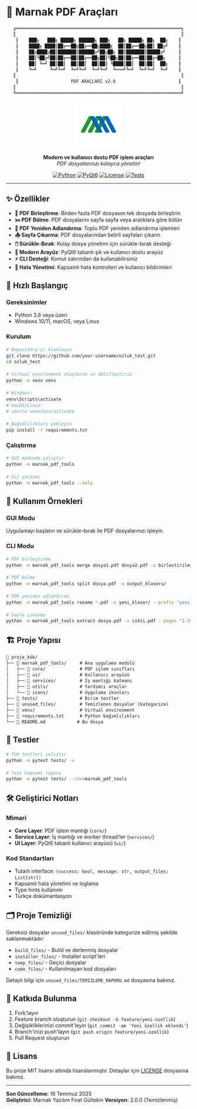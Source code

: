 # 📄 Marnak PDF Araçları

<div align="center">

```
╔═══════════════════════════════════════════════════════════════╗
║                                                               ║
║    ███╗   ███╗ █████╗ ██████╗ ███╗   ██╗ █████╗ ██╗  ██╗    ║
║    ████╗ ████║██╔══██╗██╔══██╗████╗  ██║██╔══██╗██║ ██╔╝    ║
║    ██╔████╔██║███████║██████╔╝██╔██╗ ██║███████║█████╔╝     ║
║    ██║╚██╔╝██║██╔══██║██╔══██╗██║╚██╗██║██╔══██║██╔═██╗     ║
║    ██║ ╚═╝ ██║██║  ██║██║  ██║██║ ╚████║██║  ██║██║  ██╗    ║
║    ╚═╝     ╚═╝╚═╝  ╚═╝╚═╝  ╚═╝╚═╝  ╚═══╝╚═╝  ╚═╝╚═╝  ╚═╝    ║
║                                                               ║
║                    PDF ARAÇLARI v2.0                        ║
║                                                               ║
╚═══════════════════════════════════════════════════════════════╝
```

<img src="marnak_pdf_tools/icons/android-chrome-512x512.png" alt="Marnak PDF Araçları Logo" width="128" height="128">

**Modern ve kullanıcı dostu PDF işlem araçları**  
*PDF dosyalarınızı kolayca yönetin!*

[![Python](https://img.shields.io/badge/Python-3.8+-blue.svg)](https://python.org)
[![PyQt6](https://img.shields.io/badge/PyQt6-6.6.1-green.svg)](https://www.riverbankcomputing.com/software/pyqt/)
[![License](https://img.shields.io/badge/License-MIT-yellow.svg)](LICENSE)
[![Tests](https://img.shields.io/badge/Tests-Passing-green.svg)](tests/)

</div>

---

## ✨ Özellikler

- **🔄 PDF Birleştirme**: Birden fazla PDF dosyasını tek dosyada birleştirin
- **✂️ PDF Bölme**: PDF dosyalarını sayfa sayfa veya aralıklara göre bölün
- **📝 PDF Yeniden Adlandırma**: Toplu PDF yeniden adlandırma işlemleri
- **📤 Sayfa Çıkarma**: PDF dosyalarından belirli sayfaları çıkarın
- **🖱️ Sürükle-Bırak**: Kolay dosya yönetimi için sürükle-bırak desteği
- **🎨 Modern Arayüz**: PyQt6 tabanlı şık ve kullanıcı dostu arayüz
- **⚡ CLI Desteği**: Komut satırından da kullanabilirsiniz
- **🔧 Hata Yönetimi**: Kapsamlı hata kontrolleri ve kullanıcı bildirimleri

## 🚀 Hızlı Başlangıç

### Gereksinimler

- Python 3.8 veya üzeri
- Windows 10/11, macOS, veya Linux

### Kurulum

```bash
# Repository'yi klonlayın
git clone https://github.com/your-username/ozluk_test.git
cd ozluk_test

# Virtual environment oluşturun ve aktifleştirin
python -m venv venv

# Windows:
venv\Scripts\activate
# macOS/Linux:
# source venv/bin/activate

# Bağımlılıkları yükleyin
pip install -r requirements.txt
```

### Çalıştırma

```bash
# GUI modunda çalıştır
python -m marnak_pdf_tools

# CLI yardımı
python -m marnak_pdf_tools --help
```

## 📖 Kullanım Örnekleri

### GUI Modu
Uygulamayı başlatın ve sürükle-bırak ile PDF dosyalarınızı işleyin.

### CLI Modu

```bash
# PDF birleştirme
python -m marnak_pdf_tools merge dosya1.pdf dosya2.pdf -o birlestirilmis.pdf

# PDF bölme
python -m marnak_pdf_tools split dosya.pdf -o output_klasoru/

# PDF yeniden adlandırma
python -m marnak_pdf_tools rename *.pdf -o yeni_klasor/ --prefix "yeni_"

# Sayfa çıkarma
python -m marnak_pdf_tools extract dosya.pdf -o cikti.pdf --pages "1-3"
```

## 🏗️ Proje Yapısı

```
📁 proje_kök/
├── 📁 marnak_pdf_tools/     # Ana uygulama modülü
│   ├── 📁 core/             # PDF işlem sınıfları
│   ├── 📁 ui/               # Kullanıcı arayüzü
│   ├── 📁 services/         # İş mantığı katmanı
│   ├── 📁 utils/            # Yardımcı araçlar
│   └── 📁 icons/            # Uygulama ikonları
├── 📁 tests/                # Birim testler
├── 📁 unused_files/         # Temizlenen dosyalar (kategorize)
├── 📁 venv/                 # Virtual environment
├── 📄 requirements.txt      # Python bağımlılıkları
└── 📄 README.md            # Bu dosya
```

## 🧪 Testler

```bash
# Tüm testleri çalıştır
python -m pytest tests/ -v

# Test kapsamı raporu
python -m pytest tests/ --cov=marnak_pdf_tools
```

## 🛠️ Geliştirici Notları

### Mimari
- **Core Layer**: PDF işlem mantığı (`core/`)
- **Service Layer**: İş mantığı ve worker thread'ler (`services/`)
- **UI Layer**: PyQt6 tabanlı kullanıcı arayüzü (`ui/`)

### Kod Standartları
- Tutarlı interface: `(success: bool, message: str, output_files: List[str])`
- Kapsamlı hata yönetimi ve loglama
- Type hints kullanımı
- Türkçe dokümantasyon


## 🗂️ Proje Temizliği

Gereksiz dosyalar `unused_files/` klasöründe kategorize edilmiş şekilde saklanmaktadır:
- `build_files/` - Build ve derlenmiş dosyalar
- `installer_files/` - Installer script'leri
- `temp_files/` - Geçici dosyalar
- `code_files/` - Kullanılmayan kod dosyaları

Detaylı bilgi için `unused_files/TEMIZLEME_RAPORU.md` dosyasına bakınız.

## 🤝 Katkıda Bulunma

1. Fork'layın
2. Feature branch oluşturun (`git checkout -b feature/yeni-ozellik`)
3. Değişikliklerinizi commit'leyin (`git commit -am 'Yeni özellik eklendi'`)
4. Branch'inizi push'layın (`git push origin feature/yeni-ozellik`)
5. Pull Request oluşturun

## 📄 Lisans

Bu proje MIT lisansı altında lisanslanmıştır. Detaylar için [LICENSE](LICENSE) dosyasına bakınız.

---

**Son Güncelleme:** 16 Temmuz 2025  
**Geliştirici:** Marnak Yazılım  Fırat Gültekin
**Versiyon:** 2.0.0 (Temizlenmiş) 
